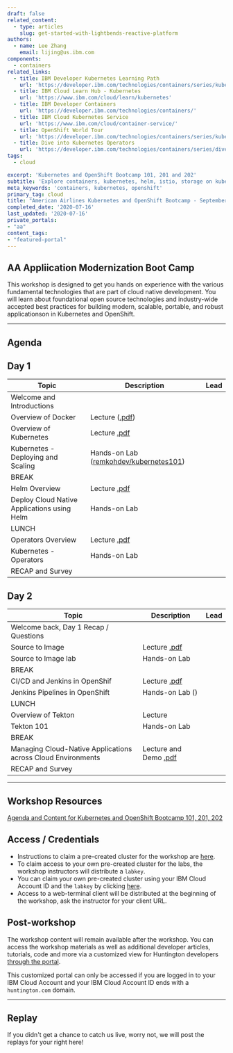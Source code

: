 ```yaml
---
draft: false
related_content:
  - type: articles
    slug: get-started-with-lightbends-reactive-platform
authors:
  - name: Lee Zhang
    email: lijing@us.ibm.com
components:
  - containers
related_links:
  - title: IBM Developer Kubernetes Learning Path
    url: 'https://developer.ibm.com/technologies/containers/series/kubernetes-learning-path/'
  - title: IBM Cloud Learn Hub - Kubernetes
    url: 'https://www.ibm.com/cloud/learn/kubernetes'
  - title: IBM Developer Containers
    url: 'https://developer.ibm.com/technologies/containers/'
  - title: IBM Cloud Kubernetes Service
    url: 'https://www.ibm.com/cloud/container-service/'
  - title: OpenShift World Tour
    url: 'https://developer.ibm.com/technologies/containers/series/kubernetes-with-openshift'
  - title: Dive into Kubernetes Operators
    url: 'https://developer.ibm.com/technologies/containers/series/dive-into-kubernetes-operators'
tags:
  - cloud

excerpt: 'Kubernetes and OpenShift Bootcamp 101, 201 and 202'
subtitle: 'Explore containers, kubernetes, helm, istio, storage on kubernetes, operators, microservices, CI/CD, devops and more.'
meta_keywords: 'containers, kubernetes, openshift'
primary_tag: cloud
title: "American Airlines Kubernetes and OpenShift Bootcamp - September 2020"
completed_date: '2020-07-16'
last_updated: '2020-07-16'
private_portals:
- "aa"
content_tags:
- "featured-portal"
---
```


## AA Appliication Modernization Boot Camp

This workshop is designed to get you hands on experience with the various fundamental technologies that are part of cloud native development. You will learn about foundational open source technologies and industry-wide accepted best practices for building modern, scalable, portable, and robust applicationson in Kubernetes and OpenShift.

* * *

## Agenda

## Day 1

| Topic  |  Description | Lead |
| - | - | - |
| Welcome and Introductions |  |  |
| Overview of Docker | Lecture (<a href="https://ibm.box.com/s/0mvlb8hvd8lx23smfvoaijdt9ex63go2" target="_new">.pdf</a>) |  |
| Overview of Kubernetes | Lecture <a href="https://ibm.box.com/s/kdo8aa485qnoarovh1izlshka9pfam7v" target="_new">.pdf</a> |  |
| Kubernetes - Deploying and Scaling | Hands-on Lab (<a href="https://ibm.biz/kubernetes101" target="_new">remkohdev/kubernetes101</a>) |  |
| BREAK | | |
| Helm Overview | Lecture <a href="" target="_new">.pdf</a> |  |
| Deploy Cloud Native Applications using Helm | Hands-on Lab |  |
| LUNCH | | |
| Operators Overview  | Lecture <a href="" target="_new">.pdf</a> |  |
| Kubernetes - Operators | Hands-on Lab |  |
| RECAP and Survey | |  |

## Day 2

| Topic  |  Description | Lead |
| - | - | - |
| Welcome back, Day 1 Recap / Questions | |  |
| Source to Image  | Lecture <a href="" target="_new">.pdf</a> |  |
| Source to Image lab | Hands-on Lab |  |
| BREAK | | |
| CI/CD and Jenkins in OpenShif  | Lecture <a href="" target="_new">.pdf</a> |  |
| Jenkins Pipelines in OpenShift  | Hands-on Lab (<a href="" target="_new"></a>) | |
| LUNCH | | |
| Overview of Tekton  | Lecture |  |
| Tekton 101 | Hands-on Lab |  |
| BREAK | | |
| Managing Cloud-Native Applications across Cloud Environments | Lecture and Demo <a href="" target="_new">.pdf</a> |  |
| RECAP and Survey | | |

* * *

## Workshop Resources

<a class="bx--btn bx--btn--tertiary" href="https://ibm-developer.gitbook.io/cloudpakforapplications-appmod/v/workshop-07-07-2020/" target="new">Agenda and Content for Kubernetes and OpenShift Bootcamp 101, 201, 202</a>

## Access / Credentials

- Instructions to claim a pre-created cluster for the workshop are [here](https://ibm-developer.gitbook.io/cloudpakforapplications-appmod/v/workshop-07-07-2020/setup/pre-work).
- To claim access to your own pre-created cluster for the labs, the workshop instructors will distribute a `labkey`.
- You can claim your own pre-created cluster using your IBM Cloud Account ID and the `labkey` by clicking [here](https://ikshuntington.mybluemix.net).
- Access to a web-terminal client will be distributed at the beginning of the workshop, ask the instructor for your client URL.

## Post-workshop

The workshop content will remain available after the workshop. You can access the workshop materials as well as additional developer articles, tutorials, code and more via a customized view for Huntington developers [through the portal](https://developer.ibm.com/portals/huntington/).

This customized portal can only be accessed if you are logged in to your IBM Cloud Account and your IBM Cloud Account ID ends with a `huntington.com` domain.

* * *

## Replay

If you didn't get a chance to catch us live, worry not, we will post the replays for your right here!
